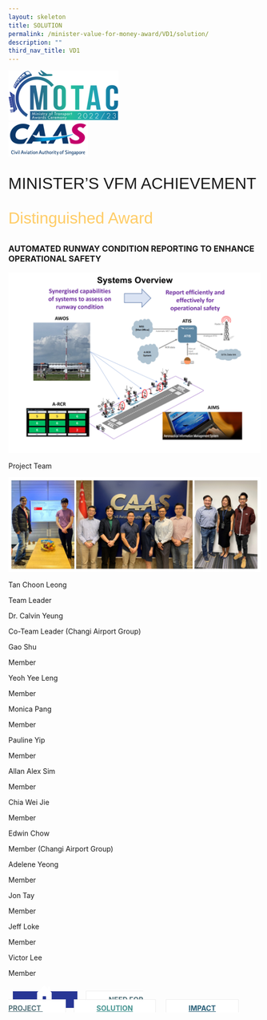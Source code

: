 ```yaml
---
layout: skeleton
title: SOLUTION
permalink: /minister-value-for-money-award/VD1/solution/
description: ""
third_nav_title: VD1
---
```

<style type="text/css">
  .raleway-font {
    font-family: "Raleway", sans-serif;
    font-size: 2rem;
  }

  .distinguished-award {
    font-family: "Vivaldi", sans-serif;
    font-size: 2rem;
    color: #ffcc66;
  }

  .text-pri {
    color: #273592;
  }

  .nav-tabs {
    border-bottom: none !important;
    overflow: hidden !important;
  }

  .nav-link {
    margin: 8px !important;
    border-radius: 0px !important;
    font-weight: 700 !important;
    padding: 0.5rem 2.8rem !important;
  }

  .link-home {
    border: 1px solid #eee !important;
    color: #fff !important;
    background: rgb(39, 54, 149) !important;
  }

  .link-project {
    border: 1px solid #eee !important;
    color: rgb(83, 114, 122) !important;
    background-color: #fff !important;
  }

  .link-project.active {
    border: none !important;
    color: #fff !important;
    background: rgb(41, 115, 144) !important;
  }

  .link-solution {
    border: 1px solid #eee !important;
    color: rgb(69, 148, 145) !important;
    background-color: #fff !important;
  }

  .link-solution.active {
    border: none !important;
    color: #fff !important;
    background: rgb(34, 155, 189) !important;
  }

  .link-impact {
    border: 1px solid #eee !important;
    color: rgb(41, 95, 120) !important;
    background-color: #fff !important;
  }

  .link-impact.active {
    border: none !important;
    color: #fff !important;
    background: rgb(10, 91, 142) !important;
  }
</style>
<div class="container py-5">
  <div class="row">
    <div class="col-sm-12 pt-4 pb-3 text-center">
      <img src="/images/Logos/MOTAC_header.png" alt="motac logo" class="img-fluid" />
    </div>
  </div>
 <div class="row border border-info">
    <div class="col-sm-4 py-3 text-center d-flex flex-column align-items-center justify-content-center">
      <img src="/images/Logos/CAAS.png" class="img-fluid" alt="CAAS" />
    </div>
    <div class="col-sm-8 py-3 text-center bg-primary d-flex justify-content-center flex-column aligin-items-center">
      <p class="mb-0 text-light font-weight-bold raleway-font"> MINISTER’S VFM ACHIEVEMENT </p>
      <p class="mb-0 distinguished-award">Distinguished Award</p>
    </div>
  </div>
   <div class="row">
    <div class="col-12 py-3">
      <h3 class="text-center  font-weight-bold"> AUTOMATED RUNWAY CONDITION REPORTING TO ENHANCE OPERATIONAL SAFETY </h3>
    </div>
    <div class="col-12 py-3">
      <img src="/images/VFM/VD1/VD1 IconicPic2.png" class="img-fluid border my-5" />
    </div>
  </div>
   <div class="row">
    <div class="col-sm-12 text-center py-2 my-2 bg-secondary">
      <p class="mb-0 h3  font-weight-bold text-uppercase"> Project Team​ </p>
    </div>
     <div class="col-sm-11 text-center mx-auto py-3">
      <img src="/images/VFM/VD1/Team_Photo_Combined.jpg" class="img-fluid border border-5 border-secondary" alt="" />
    </div>
     <div class="col-sm-11 mx-auto">
      <div class="row py-5">
        <div class="col-sm-6">
          <div class="row">
            <div class="col-sm-6">
              <p class="mb-2 h5  font-weight-bold">Tan Choon Leong</p>
            </div>
            <div class="col-sm-6">
              <p class="mb-2 h5  font-weight-bold">Team Leader​</p>
            </div>
          </div>
          <div class="row">
            <div class="col-sm-6">
              <p class="mb-2 h5  font-weight-bold"> Dr. Calvin Yeung </p>
            </div>
            <div class="col-sm-6">
              <p class="mb-2 h5  font-weight-bold"> Co-Team Leader (Changi Airport Group) </p>
            </div>
          </div>
          <div class="row">
            <div class="col-sm-6">
              <p class="mb-2 h5  font-weight-bold">Gao Shu</p>
            </div>
            <div class="col-sm-6">
              <p class="mb-2 h5  font-weight-bold">Member</p>
            </div>
          </div>
          <div class="row">
            <div class="col-sm-6">
              <p class="mb-2 h5  font-weight-bold">Yeoh Yee Leng</p>
            </div>
            <div class="col-sm-6">
              <p class="mb-2 h5  font-weight-bold">Member</p>
            </div>
          </div>
          <div class="row">
            <div class="col-sm-6">
              <p class="mb-2 h5  font-weight-bold">Monica Pang</p>
            </div>
            <div class="col-sm-6">
              <p class="mb-2 h5  font-weight-bold">Member</p>
            </div>
          </div>
          <div class="row">
            <div class="col-sm-6">
              <p class="mb-2 h5  font-weight-bold">Pauline Yip</p>
            </div>
            <div class="col-sm-6">
              <p class="mb-2 h5  font-weight-bold">Member</p>
            </div>
          </div>
        </div>
        <div class="col-sm-6">
          <div class="row">
            <div class="col-sm-6">
              <p class="mb-2 h5  font-weight-bold">Allan Alex Sim</p>
            </div>
            <div class="col-sm-6">
              <p class="mb-2 h5  font-weight-bold">Member </p>
            </div>
          </div>
          <div class="row">
            <div class="col-sm-6">
              <p class="mb-2 h5  font-weight-bold">Chia Wei Jie</p>
            </div>
            <div class="col-sm-6">
              <p class="mb-2 h5  font-weight-bold">Member </p>
            </div>
          </div>
          <div class="row">
            <div class="col-sm-6">
              <p class="mb-2 h5  font-weight-bold">Edwin Chow​</p>
            </div>
            <div class="col-sm-6">
              <p class="mb-2 h5  font-weight-bold"> Member (Changi Airport Group) </p>
            </div>
          </div>
          <div class="row">
            <div class="col-sm-6">
              <p class="mb-2 h5  font-weight-bold">Adelene Yeong​</p>
            </div>
            <div class="col-sm-6">
              <p class="mb-2 h5  font-weight-bold">Member</p>
            </div>
          </div>
          <div class="row">
            <div class="col-sm-6">
              <p class="mb-2 h5  font-weight-bold">Jon Tay​</p>
            </div>
            <div class="col-sm-6">
              <p class="mb-2 h5  font-weight-bold">Member</p>
            </div>
          </div>
          <div class="row">
            <div class="col-sm-6">
              <p class="mb-2 h5  font-weight-bold">Jeff Loke​</p>
            </div>
            <div class="col-sm-6">
              <p class="mb-2 h5  font-weight-bold">Member</p>
            </div>
          </div>
          <div class="row">
            <div class="col-sm-6">
              <p class="mb-2 h5  font-weight-bold">Victor Lee​</p>
            </div>
            <div class="col-sm-6">
              <p class="mb-2 h5  font-weight-bold">Member</p>
            </div>
          </div>
        </div>
      </div>
    </div>
  </div>
  <nav>
    <div class="nav nav-tabs nav-fill" id="nav-tab" role="tablist">
      <a class="nav-link active text-uppercase link-home text-decoration-none" id="nav-home-tab" href="/minister-value-for-money-award/VD1/home/">
        <svg xmlns="http://www.w3.org/2000/svg" width="36" height="36" fill="currentColor" class="bi bi-house-door-fill" viewBox="0 0 16 16">
          <path d="M6.5 14.5v-3.505c0-.245.25-.495.5-.495h2c.25 0 .5.25.5.5v3.5a.5.5 0 0 0 .5.5h4a.5.5 0 0 0 .5-.5v-7a.5.5 0 0 0-.146-.354L13 5.793V2.5a.5.5 0 0 0-.5-.5h-1a.5.5 0 0 0-.5.5v1.293L8.354 1.146a.5.5 0 0 0-.708 0l-6 6A.5.5 0 0 0 1.5 7.5v7a.5.5 0 0 0 .5.5h4a.5.5 0 0 0 .5-.5Z" />
        </svg>
      </a>
      <a class="nav-link link-project text-decoration-none" id="nav-project-tab" href="/minister-value-for-money-award/VD1/need-for-project/"> NEED FOR <br /> PROJECT </a>
      <a class="nav-link link-solution text-decoration-none" id="nav-solution-tab" href="/"> SOLUTION</a>
      <a class="nav-link link-impact text-decoration-none" id="nav-impact-tab" href="/"> IMPACT</a>
    </div>
  </nav>
</div>
